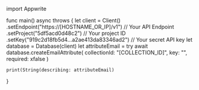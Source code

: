 import Appwrite

func main() async throws {
    let client = Client()
      .setEndpoint("https://[HOSTNAME_OR_IP]/v1") // Your API Endpoint
      .setProject("5df5acd0d48c2") // Your project ID
      .setKey("919c2d18fb5d4...a2ae413da83346ad2") // Your secret API key
    let database = Database(client)
    let attributeEmail = try await database.createEmailAttribute(
        collectionId: "[COLLECTION_ID]",
        key: "",
        required: xfalse
    )

    print(String(describing: attributeEmail)
}
